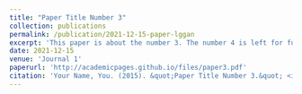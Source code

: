 ```yaml
---
title: "Paper Title Number 3"
collection: publications
permalink: /publication/2021-12-15-paper-lggan
excerpt: 'This paper is about the number 3. The number 4 is left for future work.'
date: 2021-12-15
venue: 'Journal 1'
paperurl: 'http://academicpages.github.io/files/paper3.pdf'
citation: 'Your Name, You. (2015). &quot;Paper Title Number 3.&quot; <i>Journal 1</i>. 1(3).'
---
```



